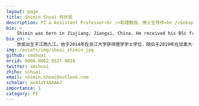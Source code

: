 ```yaml
---
layout: page
title: Shimin Shuai 帅世民
description: PI & Assistant Professor<br />助理教授、博士生导师<br />&nbsp;
bio: >
    Shimin was born in Jiujiang, Jiangxi, China. He received his BSc from Zhejiang Univ at 2014 and his PhD from the Univ of Toronto at 2019. Then he was a <a href="https://www.embl.de/training/postdocs/08-eipod/recruited_eipods/index.html" target="_blank">EIPOD fellow</a> at the European Molecular Biology Laboratory (EMBL) from 2020 to 2021. He started his own lab at SUSTech from Fall 2021. He lives with two cats, Stella and Momo. He loves reading, gaming, traveling and other fun things.
bio_cn: >
    世民出生于江西九江。他于2014年在浙江大学获得理学学士学位，随后于2019年在加拿大多伦多大学获得博士学位（PhD）。2020到2021年间，他获得了由欧盟玛丽·居里项目共同资助的<a href="https://www.embl.de/training/postdocs/08-eipod/recruited_eipods/index.html" target="_blank">EIPOD博士后奖学金</a>，并在欧洲分子生物学实验室（EMBL）完成博士后训练。他从2021年秋天起在南方科技大学组建了自己的课题组。他现在和他的两只猫Stella和Momo住在一起。他喜欢阅读、打游戏、旅行和其它有趣的事情。
img: /assets/img/shuai_shimin.jpg
github: smshuai
orcid: 0000-0002-9527-8018
twitter: smshuai
zhihu: sshuai
email: shimin.shuai@outlook.com
scholar: av81zY4AAAAJ
importance: 1
category: PI
---
```


